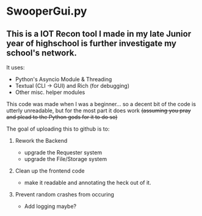 # SwooperGui.py
## This is a IOT Recon tool I made in my late Junior year of highschool is further investigate my school's network.
  It uses:
- Python's Asyncio Module & Threading
- Textual (CLI -> GUI) and Rich (for debugging)
- Other misc. helper modules

This code was made when I was a beginner...
so a decent bit of the code is utterly unreadable, 
but for the most part it does work ~~(assuming you pray and plead to the Python gods for it to do so)~~

The goal of uploading this to github is to:
1. Rework the Backend
   - upgrade the Requester system
   - upgrade the File/Storage system
    
2. Clean up the frontend code
   - make it readable and annotating the heck out of it.
  
3. Prevent random crashes from occuring
   - Add logging maybe?
    

